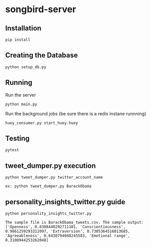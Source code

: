 # songbird-server

## Installation

```
pip install
```

## Creating the Database

```
python setup_db.py
```

## Running

Run the server

```
python main.py
```

Run the background jobs (be sure there is a redis instane runnning)

```
huey_consumer.py start_huey.huey
```

## Testing

```
pytest

```
## tweet_dumper.py execution

```
python tweet_dumper.py twitter_account_name

ex: python tweet_dumper.py BarackObama
```

## personality_insights_twitter.py guide
```
python personality_insights_twitter.py

The sample file is BarackObama_tweets.csv. The sample output:
['Openness', 0.8308440292711101, 'Conscientiousness', 0.9861259293312097, 'Extraversion', 0.7305364516013685, 'Agreeableness', 0.6430794048245583, 'Emotional range', 0.3100944253262048]
```
